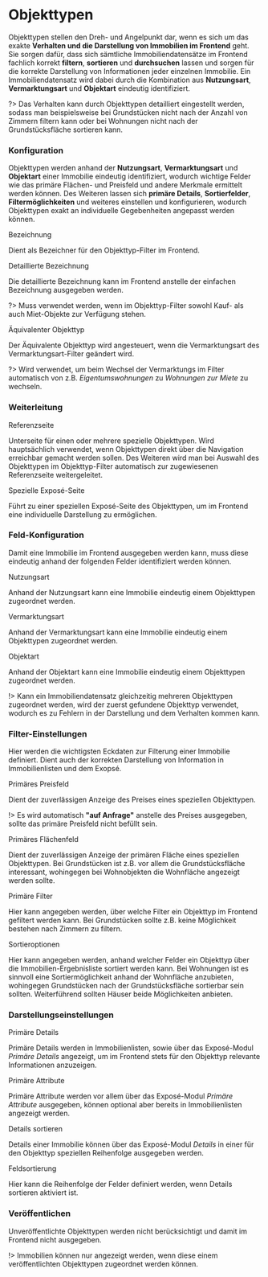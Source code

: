 # Objekttypen

Objekttypen stellen den Dreh- und Angelpunkt dar, wenn es sich um das exakte **Verhalten und die Darstellung von Immobilien im Frontend** geht. Sie sorgen dafür, dass sich sämtliche Immobiliendatensätze im Frontend fachlich korrekt **filtern**, **sortieren** und **durchsuchen** lassen und sorgen für die korrekte Darstellung von Informationen jeder einzelnen Immobilie. Ein Immobiliendatensatz wird dabei durch die Kombination aus **Nutzungsart**, **Vermarktungsart** und **Objektart** eindeutig identifiziert.

?> Das Verhalten kann durch Objekttypen detailliert eingestellt werden, sodass man beispielsweise bei Grundstücken nicht nach der Anzahl von Zimmern filtern kann oder bei Wohnungen nicht nach der Grundstücksfläche sortieren kann.

### Konfiguration

Objekttypen werden anhand der **Nutzungsart**, **Vermarktungsart** und **Objektart** einer Immobilie eindeutig identifiziert, wodurch wichtige Felder wie das primäre Flächen- und Preisfeld und andere Merkmale ermittelt werden können. Des Weiteren lassen sich **primäre Details**, **Sortierfelder**, **Filtermöglichkeiten** und weiteres einstellen und konfigurieren, wodurch Objekttypen exakt an individuelle Gegebenheiten angepasst werden können.

<span class="field">Bezeichnung</span>

Dient als Bezeichner für den Objekttyp-Filter im Frontend.&#x20;

<span class="field">Detaillierte Bezeichnung</span>

Die detaillierte Bezeichnung kann im Frontend anstelle der einfachen Bezeichnung ausgegeben werden.

?> Muss verwendet werden, wenn im Objekttyp-Filter sowohl Kauf- als auch Miet-Objekte zur Verfügung stehen.&#x20;

<span class="field">Äquivalenter Objekttyp</span>

Der Äquivalente Objekttyp wird angesteuert, wenn die Vermarktungsart des Vermarktungsart-Filter geändert wird.

?> Wird verwendet, um beim Wechsel der Vermarktungs im Filter automatisch von z.B. _Eigentumswohnungen_ zu _Wohnungen zur Miete_ zu wechseln.&#x20;

### Weiterleitung

<span class="field">Referenzseite</span>

Unterseite für einen oder mehrere spezielle Objekttypen. Wird hauptsächlich verwendet, wenn Objekttypen direkt über die Navigation erreichbar gemacht werden sollen. Des Weiteren wird man bei Auswahl des Objekttypen im Objekttyp-Filter automatisch zur zugewiesenen Referenzseite weitergeleitet.

<span class="field">Spezielle Exposé-Seite</span>

Führt zu einer speziellen Exposé-Seite des Objekttypen, um im Frontend eine individuelle Darstellung zu ermöglichen.

### Feld-Konfiguration

Damit eine Immobilie im Frontend ausgegeben werden kann, muss diese eindeutig anhand der folgenden Felder identifiziert werden können.

<span class="field">Nutzungsart</span>

Anhand der Nutzungsart kann eine Immobilie eindeutig einem Objekttypen zugeordnet werden.

<span class="field">Vermarktungsart</span>

Anhand der Vermarktungsart kann eine Immobilie eindeutig einem Objekttypen zugeordnet werden.

<span class="field">Objektart</span>

Anhand der Objektart kann eine Immobilie eindeutig einem Objekttypen zugeordnet werden.

!> Kann ein Immobiliendatensatz gleichzeitig mehreren Objekttypen zugeordnet werden, wird der zuerst gefundene Objekttyp verwendet, wodurch es zu Fehlern in der Darstellung und dem Verhalten kommen kann.

### Filter-Einstellungen

Hier werden die wichtigsten Eckdaten zur Filterung einer Immobilie definiert. Dient auch der korrekten Darstellung von Information in Immobilienlisten und dem Exopsé.

<span class="field">Primäres Preisfeld</span>

Dient der zuverlässigen Anzeige des Preises eines speziellen Objekttypen.

!> Es wird automatisch **"auf Anfrage"** anstelle des Preises ausgegeben, sollte das primäre Preisfeld nicht befüllt sein.

<span class="field">Primäres Flächenfeld</span>

Dient der zuverlässigen Anzeige der primären Fläche eines speziellen Objekttypen. Bei Grundstücken ist z.B. vor allem die Grundstücksfläche interessant, wohingegen bei Wohnobjekten die Wohnfläche angezeigt werden sollte.

<span class="field">Primäre Filter</span>

Hier kann angegeben werden, über welche Filter ein Objekttyp im Frontend gefiltert werden kann. Bei Grundstücken sollte z.B. keine Möglichkeit bestehen nach Zimmern zu filtern.

<span class="field">Sortieroptionen</span>

Hier kann angegeben werden, anhand welcher Felder ein Objekttyp über die Immobilien-Ergebnisliste sortiert werden kann. Bei Wohnungen ist es sinnvoll eine Sortiermöglichkeit anhand der Wohnfläche anzubieten, wohingegen Grundstücken nach der Grundstücksfläche sortierbar sein sollten. Weiterführend sollten Häuser beide Möglichkeiten anbieten.

### Darstellungseinstellungen

<span class="field">Primäre Details</span>

Primäre Details werden in Immobilienlisten, sowie über das Exposé-Modul _Primäre Details_ angezeigt, um im Frontend stets für den Objekttyp relevante Informationen anzuzeigen.

<span class="field">Primäre Attribute</span>

Primäre Attribute werden vor allem über das Exposé-Modul _Primäre Attribute_ ausgegeben, können optional aber bereits in Immobilienlisten angezeigt werden.

<span class="field">Details sortieren</span>

Details einer Immobilie können über das Exposé-Modul _Details_ in einer für den Objekttyp speziellen Reihenfolge ausgegeben werden.

<span class="field">Feldsortierung</span>

Hier kann die Reihenfolge der Felder definiert werden, wenn Details sortieren aktiviert ist.

### Veröffentlichen

Unveröffentlichte Objekttypen werden nicht berücksichtigt und damit im Frontend nicht ausgegeben.&#x20;

!> Immobilien können nur angezeigt werden, wenn diese einem veröffentlichten Objekttypen zugeordnet werden können.
